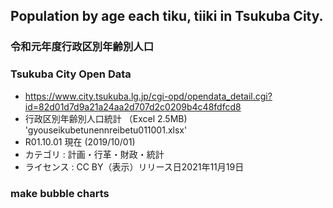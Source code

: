 ## Population by age each tiku, tiiki in Tsukuba City.

### 令和元年度行政区別年齢別人口

### Tsukuba City Open Data
- https://www.city.tsukuba.lg.jp/cgi-opd/opendata_detail.cgi?id=82d01d7d9a21a24aa2d707d2c0209b4c48fdfcd8
- 行政区別年齢別人口統計 （Excel 2.5MB) 'gyouseikubetunennreibetu011001.xlsx'
- R01.10.01 現在 (2019/10/01)
- カテゴリ : 計画・行革・財政・統計
- ライセンス : CC BY（表示）リリース日2021年11月19日  

### make bubble charts
